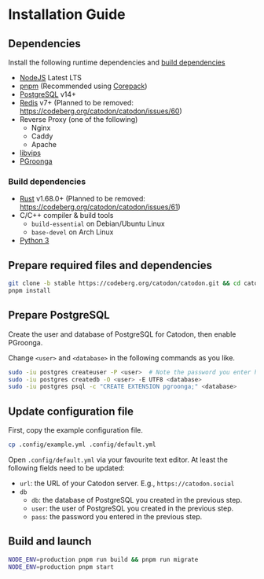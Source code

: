 # Installation Guide

## Dependencies

Install the following runtime dependencies and [build dependencies](#build-dependencies)

- [NodeJS](https://nodejs.org/en/) Latest LTS
- [pnpm](https://pnpm.io/installation) (Recommended using [Corepack](https://pnpm.io/installation#using-corepack))
- [PostgreSQL](https://www.postgresql.org/) v14+
- [Redis](https://redis.io/) v7+ (Planned to be removed: https://codeberg.org/catodon/catodon/issues/60)
- Reverse Proxy (one of the following)
  - Nginx
  - Caddy
  - Apache
- [libvips](https://www.libvips.org/)
- [PGroonga](https://pgroonga.github.io/)

### Build dependencies

- [Rust](https://www.rust-lang.org/) v1.68.0+ (Planned to be removed: https://codeberg.org/catodon/catodon/issues/61)
- C/C++ compiler & build tools
  - `build-essential` on Debian/Ubuntu Linux
  - `base-devel` on Arch Linux
- [Python 3](https://www.python.org/)

## Prepare required files and dependencies

```sh
git clone -b stable https://codeberg.org/catodon/catodon.git && cd catodon
pnpm install
```

## Prepare PostgreSQL

Create the user and database of PostgreSQL for Catodon, then enable PGroonga.

Change `<user>` and `<database>` in the following commands as you like.

```sh
sudo -iu postgres createuser -P <user>  # Note the password you enter here.
sudo -iu postgres createdb -O <user> -E UTF8 <database>
sudo -iu postgres psql -c "CREATE EXTENSION pgroonga;" <database>
```

## Update configuration file

First, copy the example configuration file.

```sh
cp .config/example.yml .config/default.yml
```

Open `.config/default.yml` via your favourite text editor. At least the following fields need to be updated:

- `url`: the URL of your Catodon server. E.g., `https://catodon.social`
- `db`
  - `db`: the database of PostgreSQL you created in the previous step.
  - `user`: the user of PostgreSQL you created in the previous step.
  - `pass`: the password you entered in the previous step.

## Build and launch

```sh
NODE_ENV=production pnpm run build && pnpm run migrate
NODE_ENV=production pnpm start
```
